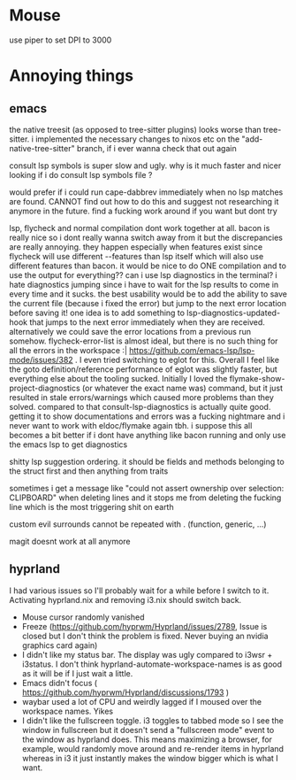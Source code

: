 # Mouse
use piper to set DPI to 3000


# Annoying things
## emacs
the native treesit (as opposed to tree-sitter plugins) looks worse than tree-sitter. i implemented the necessary changes to nixos etc on the "add-native-tree-sitter" branch, if i ever wanna check that out again

consult lsp symbols is super slow and ugly. why is it much faster and nicer looking if i do consult lsp symbols file ?

would prefer if i could run cape-dabbrev immediately when no lsp matches are found. CANNOT find out how to do this and suggest not researching it anymore in the future. find a fucking work around if you want but dont try

lsp, flycheck and normal compilation dont work together at all. bacon is really nice so i dont really wanna switch away from it but the discrepancies are really annoying. they happen especially when features exist since flycheck will use different --features than lsp itself which will also use different features than bacon. it would be nice to do ONE compilation and to use the output for everything?? can i use lsp diagnostics in the terminal? 
i hate diagnostics jumping since i have to wait for the lsp results to come in every time and it sucks. the best usability would be to add the ability to save the current file (because i fixed the error) but jump to the next error location before saving it! one idea is to add something to lsp-diagnostics-updated-hook that jumps to the next error immediately when they are received. alternatively we could save the error locations from a previous run somehow. flycheck-error-list is almost ideal, but there is no such thing for all the errors in the workspace :| https://github.com/emacs-lsp/lsp-mode/issues/382 . I even tried switching to eglot for this. Overall I feel like the goto definition/reference performance of eglot was slightly faster, but everything else about the tooling sucked. Initially I loved the flymake-show-project-diagnostics (or whatever the exact name was) command, but it just resulted in stale errors/warnings which caused more problems than they solved. compared to that consult-lsp-diagnostics is actually quite good. getting it to show documentations and errors was a fucking nightmare and i never want to work with eldoc/flymake again tbh. 
i suppose this all becomes a bit better if i dont have anything like bacon running and only use the emacs lsp to get diagnostics

shitty lsp suggestion ordering. it should be fields and methods belonging to the struct first and then anything from traits

sometimes i get a message like "could not assert ownership over selection: CLIPBOARD" when deleting lines and it stops me from deleting the fucking line which is the most triggering shit on earth

custom evil surrounds cannot be repeated with . (function, generic, ...)

magit doesnt work at all anymore

## hyprland
I had various issues so I'll probably wait for a while before I switch to it. Activating hyprland.nix and removing i3.nix should switch back.
- Mouse cursor randomly vanished
- Freeze (https://github.com/hyprwm/Hyprland/issues/2789, Issue is closed but I don't think the problem is fixed. Never buying an nvidia graphics card again)
- I didn't like my status bar. The display was ugly compared to i3wsr + i3status. I don't think hyprland-automate-workspace-names is as good as it will be if I just wait a little.
- Emacs didn't focus ( https://github.com/hyprwm/Hyprland/discussions/1793 )
- waybar used a lot of CPU and weirdly lagged if I moused over the workspace names. Yikes
- I didn't like the fullscreen toggle. i3 toggles to tabbed mode so I see the window in fullscreen but it doesn't send a "fullscreen mode" event to the window as hyprland does. This means maximizing a browser, for example, would randomly move around and re-render items in hyprland whereas in i3 it just instantly makes the window bigger which is what I want.
